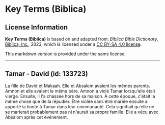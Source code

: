 # Key Terms (Biblica)

## License Information

**Key Terms (Biblica)** is based on and adapted from: _Biblica Bible Dictionary_, [Biblica, Inc.](https://www.biblica.com/), 2023, which is licensed under a [CC BY-SA 4.0 license](https://creativecommons.org/licenses/by-sa/4.0/legalcode.en).

This markdown version is provided under the same license.



--------------------------------

## Tamar - David (id: 133723)

La fille de David et Makaah. Elle et Absalom avaient les mêmes parents. Amnon et elle avaient le même père. Amnon a violé Tamar lorsqu'elle était vierge. Ensuite, il l'a chassée hors de sa maison. À cette époque, c'était la même chose que de la répudier. Être violée sans être mariée ensuite a apporté la honte à Tamar dans leur communauté. Cela signifiait qu'elle ne se marierait probablement pas ni n'aurait sa propre famille. Elle a vécu avec Absalom après cet événement.


